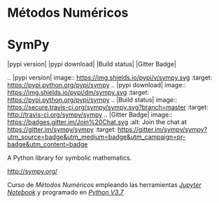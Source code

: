# Métodos Numéricos

SymPy
=====

|pypi version| |pypi download| |Build status| |Gitter Badge|

.. |pypi version| image:: https://img.shields.io/pypi/v/sympy.svg
   :target: https://pypi.python.org/pypi/sympy
.. |pypi download| image:: https://img.shields.io/pypi/dm/sympy.svg
   :target: https://pypi.python.org/pypi/sympy
.. |Build status| image:: https://secure.travis-ci.org/sympy/sympy.svg?branch=master
   :target: http://travis-ci.org/sympy/sympy
.. |Gitter Badge| image:: https://badges.gitter.im/Join%20Chat.svg
   :alt: Join the chat at https://gitter.im/sympy/sympy
   :target: https://gitter.im/sympy/sympy?utm_source=badge&utm_medium=badge&utm_campaign=pr-badge&utm_content=badge

A Python library for symbolic mathematics.

http://sympy.org/


Curso de *Métodos Numéricos* empleando las herramientas *[Jupyter Notebook](http://jupyter.org/ "Jupyter Notebook's home page")* y programado en *[Python V3.7](https://www.python.org/ "Python's home page")*
